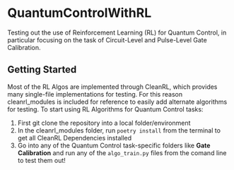 # QuantumControlWithRL
Testing out the use of Reinforcement Learning (RL) for Quantum Control, in particular focusing on the task of Circuit-Level and Pulse-Level Gate Calibration.

## Getting Started
Most of the RL Algos are implemented through CleanRL, which provides many single-file implementations for testing. For this reason cleanrl_modules is included for reference to easily add alternate algorithms for testing. To start using RL Algorithms for Quantum Control tasks:
1. First git clone the repository into a local folder/environment
2. In the cleanrl_modules folder, run `poetry install` from the terminal to get all CleanRL Dependencies installed
3. Go into any of the Quantum Control task-specific folders like **Gate Calibration** and run any of the `algo_train.py` files from the comand line to test them out!
